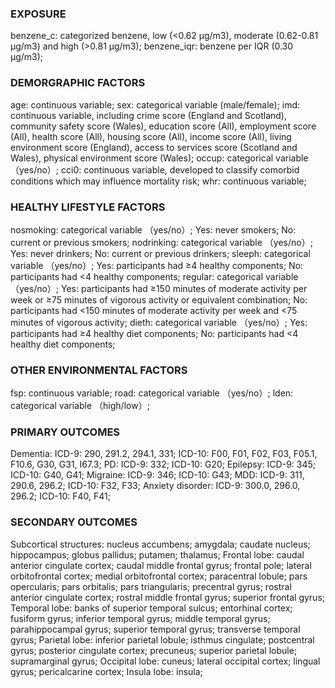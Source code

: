 ### EXPOSURE
benzene_c: categorized benzene, low (<0.62 μg/m3), moderate (0.62-0.81 μg/m3) and high (>0.81 μg/m3);
benzene_iqr: benzene per IQR (0.30 μg/m3);

### DEMORGRAPHIC FACTORS
age: continuous variable;
sex: categorical variable (male/female);
imd: continuous variable, including crime score (England and Scotland), community safety score (Wales), education score (All), employment score (All), health score (All), housing score (All), income score (All), living environment score (England), access to services score (Scotland and Wales), physical environment score (Wales);
occup: categorical variable （yes/no）;
cci0: continuous variable, developed to classify comorbid conditions which may influence mortality risk;
whr: continuous variable;

### HEALTHY LIFESTYLE FACTORS
nosmoking: categorical variable （yes/no）; Yes: never smokers; No: current or previous smokers;
nodrinking: categorical variable （yes/no）; Yes: never drinkers; No: current or previous drinkers;
sleeph: categorical variable （yes/no）; Yes: participants had ≥4 healthy components; No: participants had <4 healthy components;
regular: categorical variable （yes/no）; Yes: participants had ≥150 minutes of moderate activity per week or ≥75 minutes of vigorous activity or equivalent combination; No: participants had <150 minutes of moderate activity per week and <75 minutes of vigorous activity;
dieth: categorical variable （yes/no）; Yes: participants had ≥4 healthy diet components; No: participants had <4 healthy diet components;

### OTHER ENVIRONMENTAL FACTORS
fsp: continuous variable;
road: categorical variable （yes/no）;
lden: categorical variable （high/low）;

### PRIMARY OUTCOMES
Dementia: ICD-9: 290, 291.2, 294.1, 331; ICD-10: F00, F01, F02, F03, F05.1, F10.6, G30, G31, I67.3;
PD: ICD-9: 332; ICD-10: G20;
Epilepsy: ICD-9: 345; ICD-10: G40, G41;
Migraine: ICD-9: 346; ICD-10: G43;
MDD: ICD-9: 311, 290.6, 296.2; ICD-10: F32, F33;
Anxiety disorder: ICD-9: 300.0, 296.0, 296.2; ICD-10: F40, F41;
### SECONDARY OUTCOMES
Subcortical structures: nucleus accumbens; amygdala; caudate nucleus; hippocampus; globus pallidus; putamen; thalamus;
Frontal lobe: caudal anterior cingulate cortex; caudal middle frontal gyrus; frontal pole; lateral orbitofrontal cortex; medial orbitofrontal cortex; paracentral lobule; pars opercularis; pars orbitalis; pars triangularis; precentral gyrus; rostral anterior cingulate cortex; rostral middle frontal gyrus; superior frontal gyrus;
Temporal lobe: banks of superior temporal sulcus; entorhinal cortex; fusiform gyrus; inferior temporal gyrus; middle temporal gyrus; parahippocampal gyrus; superior temporal gyrus; transverse temporal gyrus;
Parietal lobe: inferior parietal lobule; isthmus cingulate; postcentral gyrus; posterior cingulate cortex; precuneus; superior parietal lobule; supramarginal gyrus;
Occipital lobe: cuneus; lateral occipital cortex; lingual gyrus; pericalcarine cortex;
Insula lobe: insula;

